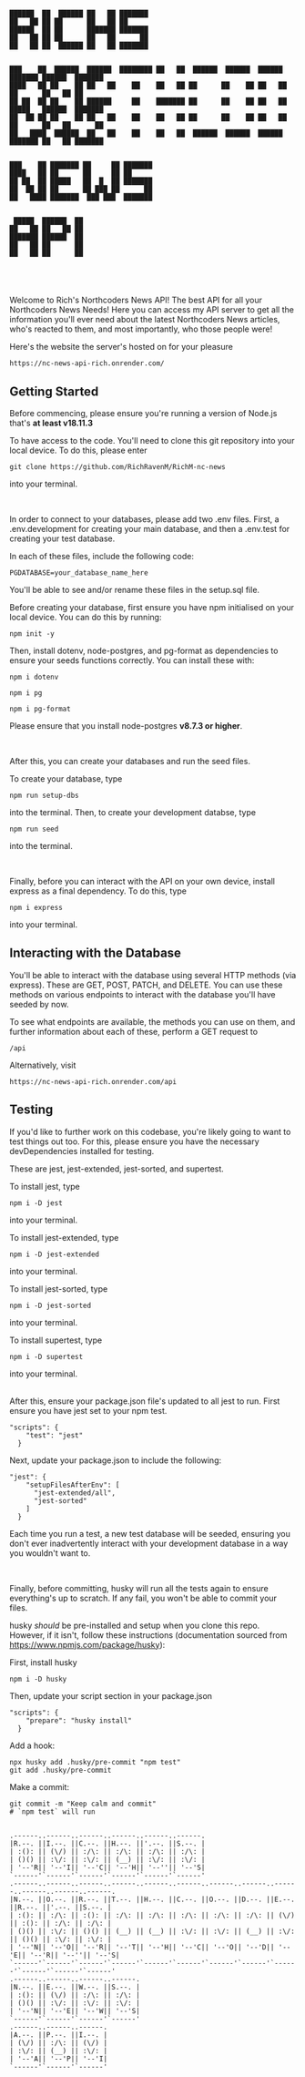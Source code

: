 ```

██████  ██  ██████ ██   ██ ███████                                                           
██   ██ ██ ██      ██   ██ ██                                                                
██████  ██ ██      ███████ ███████                                                           
██   ██ ██ ██      ██   ██      ██                                                           
██   ██ ██  ██████ ██   ██ ███████                                                           
                                                                                             
                                                                                             
███    ██  ██████  ██████  ████████ ██   ██  ██████  ██████  ██████  ███████ ██████  ███████ 
████   ██ ██    ██ ██   ██    ██    ██   ██ ██      ██    ██ ██   ██ ██      ██   ██ ██      
██ ██  ██ ██    ██ ██████     ██    ███████ ██      ██    ██ ██   ██ █████   ██████  ███████ 
██  ██ ██ ██    ██ ██   ██    ██    ██   ██ ██      ██    ██ ██   ██ ██      ██   ██      ██ 
██   ████  ██████  ██   ██    ██    ██   ██  ██████  ██████  ██████  ███████ ██   ██ ███████ 
                                                                                             
                                                                                             
███    ██ ███████ ██     ██ ███████                                                          
████   ██ ██      ██     ██ ██                                                               
██ ██  ██ █████   ██  █  ██ ███████                                                          
██  ██ ██ ██      ██ ███ ██      ██                                                          
██   ████ ███████  ███ ███  ███████                                                          
                                                                                             
                                                                                             
 █████  ██████  ██                                                                           
██   ██ ██   ██ ██                                                                           
███████ ██████  ██                                                                           
██   ██ ██      ██                                                                           
██   ██ ██      ██                                                                           
                                                                                             
                                                                                             

```

#

Welcome to Rich's Northcoders News API! The best API for all your Northcoders News Needs! Here you can access my API server to get all the information you'll ever need about the latest Northcoders News articles, who's reacted to them, and most importantly, who those people were!

Here's the website the server's hosted on for your pleasure

`https://nc-news-api-rich.onrender.com/`

## Getting Started

Before commencing, please ensure you're running a version of Node.js that's **at least v18.11.3**

To have access to the code. You'll need to clone this git repository into your local device. To do this, please enter

`git clone https://github.com/RichRavenM/RichM-nc-news`

into your terminal.

<br>

In order to connect to your databases, please add two .env files. First, a .env.development for creating your main database, and then a .env.test for creating your test database.

In each of these files, include the following code:

```
PGDATABASE=your_database_name_here
```

You'll be able to see and/or rename these files in the setup.sql file.

Before creating your database, first ensure you have npm initialised on your local device. You can do this by running:

```
npm init -y
```

Then, install dotenv, node-postgres, and pg-format as dependencies to ensure your seeds functions correctly. You can install these with:

```
npm i dotenv
```

```
npm i pg
```

```
npm i pg-format
```

Please ensure that you install node-postgres **v8.7.3 or higher**.

<br>

After this, you can create your databases and run the seed files.

To create your database, type

```
npm run setup-dbs
```

into the terminal. Then, to create your development databse, type

```
npm run seed
```

into the terminal.

<br>

Finally, before you can interact with the API on your own device, install express as a final dependency.
To do this, type  
```
npm i express
```

into your terminal.

## Interacting with the Database

You'll be able to interact with the database using several HTTP methods (via express). These are GET, POST, PATCH, and DELETE. You can use these methods on various endpoints to interact with the database you'll have seeded by now.

To see what endpoints are available, the methods you can use on them, and further information about each of these, perform a GET request to

```
/api
```

Alternatively, visit

```
https://nc-news-api-rich.onrender.com/api
```

## Testing

If you'd like to further work on this codebase, you're likely going to want to test things out too. For this, please ensure you have the necessary devDependencies installed for testing.

These are jest, jest-extended, jest-sorted, and supertest.

To install jest, type

```
npm i -D jest
```

into your terminal.<br>

To install jest-extended, type

```
npm i -D jest-extended
```

into your terminal.<br>

To install jest-sorted, type

```
npm i -D jest-sorted
```

into your terminal.<br>

To install supertest, type

```
npm i -D supertest
```

into your terminal.

<br>
After this, ensure your package.json file's updated to all jest to run. First ensure you have jest set to your npm test.

```
"scripts": {
    "test": "jest"
  }
```

Next, update your package.json to include the following:

```
"jest": {
    "setupFilesAfterEnv": [
      "jest-extended/all",
      "jest-sorted"
    ]
  }
```

Each time you run a test, a new test database will be seeded, ensuring you don't ever inadvertently interact with your development database in a way you wouldn't want to.

<br>

Finally, before committing, husky will run all the tests again to ensure everything's up to scratch. If any fail, you won't be able to commit your files.

husky _should_ be pre-installed and setup when you clone this repo. However, if it isn't, follow these instructions (documentation sourced from https://www.npmjs.com/package/husky):

First, install husky

```
npm i -D husky
```

Then, update your script section in your package.json

```
"scripts": {
    "prepare": "husky install"
  }
```

Add a hook:

```
npx husky add .husky/pre-commit "npm test"
git add .husky/pre-commit
```

Make a commit:

```
git commit -m "Keep calm and commit"
# `npm test` will run
```

```

.------..------..------..------..------..------.
|R.--. ||I.--. ||C.--. ||H.--. ||'.--. ||S.--. |
| :(): || (\/) || :/\: || :/\: || :/\: || :/\: |
| ()() || :\/: || :\/: || (__) || :\/: || :\/: |
| '--'R|| '--'I|| '--'C|| '--'H|| '--''|| '--'S|
`------'`------'`------'`------'`------'`------'
.------..------..------..------..------..------..------..------..------..------..------..------.
|N.--. ||O.--. ||R.--. ||T.--. ||H.--. ||C.--. ||O.--. ||D.--. ||E.--. ||R.--. ||'.--. ||S.--. |
| :(): || :/\: || :(): || :/\: || :/\: || :/\: || :/\: || :/\: || (\/) || :(): || :/\: || :/\: |
| ()() || :\/: || ()() || (__) || (__) || :\/: || :\/: || (__) || :\/: || ()() || :\/: || :\/: |
| '--'N|| '--'O|| '--'R|| '--'T|| '--'H|| '--'C|| '--'O|| '--'D|| '--'E|| '--'R|| '--''|| '--'S|
`------'`------'`------'`------'`------'`------'`------'`------'`------'`------'`------'`------'
.------..------..------..------.
|N.--. ||E.--. ||W.--. ||S.--. |
| :(): || (\/) || :/\: || :/\: |
| ()() || :\/: || :\/: || :\/: |
| '--'N|| '--'E|| '--'W|| '--'S|
`------'`------'`------'`------'
.------..------..------.
|A.--. ||P.--. ||I.--. |
| (\/) || :/\: || (\/) |
| :\/: || (__) || :\/: |
| '--'A|| '--'P|| '--'I|
`------'`------'`------'

```
